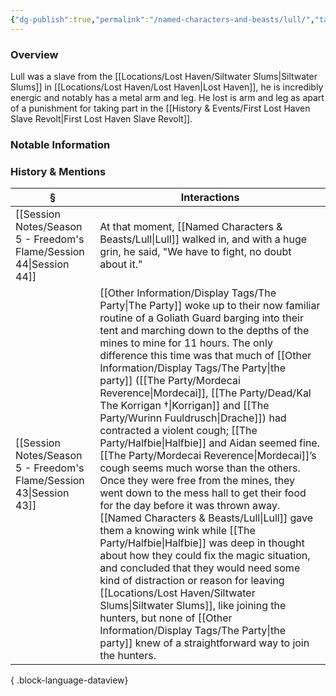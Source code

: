 ```yaml
---
{"dg-publish":true,"permalink":"/named-characters-and-beasts/lull/","tags":["NPC"],"updated":"2025-08-29T19:33:16.967+01:00"}
---
```



### Overview
Lull was a slave from the [[Locations/Lost Haven/Siltwater Slums\|Siltwater Slums]] in [[Locations/Lost Haven/Lost Haven\|Lost Haven]], he is incredibly energic and notably has a metal arm and leg. He lost is arm and leg as apart of a punishment for taking part in the [[History & Events/First Lost Haven Slave Revolt\|First Lost Haven Slave Revolt]]. 

### Notable Information


### History & Mentions
| §                                                                      | Interactions                                                                                                                                                                                                                                                                                                                                                                                                                                                                                                                                                                                                                                                                                                                                                                                                                                                                                                                                         |
| ---------------------------------------------------------------------- | ---------------------------------------------------------------------------------------------------------------------------------------------------------------------------------------------------------------------------------------------------------------------------------------------------------------------------------------------------------------------------------------------------------------------------------------------------------------------------------------------------------------------------------------------------------------------------------------------------------------------------------------------------------------------------------------------------------------------------------------------------------------------------------------------------------------------------------------------------------------------------------------------------------------------------------------------------- |
| [[Session Notes/Season 5 - Freedom's Flame/Session 44\|Session 44]] | At that moment, [[Named Characters & Beasts/Lull\|Lull]] walked in, and with a huge grin, he said, "We have to fight, no doubt about it."                                                                                                                                                                                                                                                                                                                                                                                                                                                                                                                                                                                                                                                                                                                                                                                                                                            |
| [[Session Notes/Season 5 - Freedom's Flame/Session 43\|Session 43]] | [[Other Information/Display Tags/The Party\|The Party]] woke up to their now familiar routine of a Goliath Guard barging into their tent and marching down to the depths of the mines to mine for 11 hours. The only difference this time was that much of [[Other Information/Display Tags/The Party\|the party]] ([[The Party/Mordecai Reverence\|Mordecai]], [[The Party/Dead/Kal The Korrigan †\|Korrigan]] and [[The Party/Wurinn Fuuldrusch\|Drache]]) had contracted a violent cough; [[The Party/Halfbie\|Halfbie]] and Aidan seemed fine. [[The Party/Mordecai Reverence\|Mordecai]]’s cough seems much worse than the others. Once they were free from the mines, they went down to the mess hall to get their food for the day before it was thrown away. [[Named Characters & Beasts/Lull\|Lull]] gave them a knowing wink while [[The Party/Halfbie\|Halfbie]] was deep in thought about how they could fix the magic situation, and concluded that they would need some kind of distraction or reason for leaving [[Locations/Lost Haven/Siltwater Slums\|Siltwater Slums]], like joining the hunters, but none of [[Other Information/Display Tags/The Party\|the party]] knew of a straightforward way to join the hunters. |

{ .block-language-dataview}
